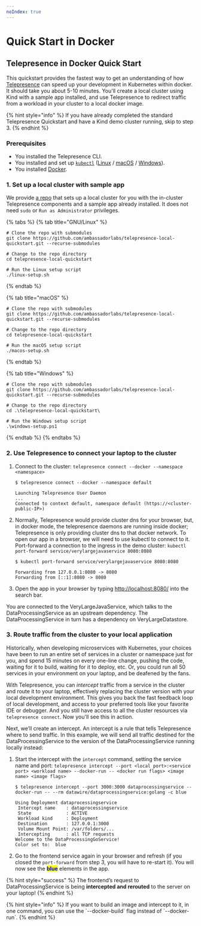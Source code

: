 ```yaml
---
noIndex: true
---
```


# Quick Start in Docker

## Telepresence in Docker Quick Start <a href="#telepresence-in-docker-quick-start" id="telepresence-in-docker-quick-start"></a>

This quickstart provides the fastest way to get an understanding of how [Telepresence](https://www.getambassador.io/products/telepresence) can speed up your development in Kubernetes within docker. It should take you about 5-10 minutes. You'll create a local cluster using Kind with a sample app installed, and use Telepresence to redirect traffic from a workload in your cluster to a local docker image.

{% hint style="info" %}
If you have already completed the standard Telepresence Quickstart and have a Kind demo cluster running, skip to step 3.
{% endhint %}

### Prerequisites

* You installed the Telepresence CLI.
* You installed and set up [`kubectl`](https://kubernetes.io/docs/tasks/tools/install-kubectl/) ([Linux](https://kubernetes.io/docs/tasks/tools/install-kubectl-linux/#verify-kubectl-configuration) / [macOS](https://kubernetes.io/docs/tasks/tools/install-kubectl-macos/#verify-kubectl-configuration) / [Windows](https://kubernetes.io/docs/tasks/tools/install-kubectl-windows/#verify-kubectl-configuration)).
* You installed [Docker](https://docs.docker.com/get-docker/).

### 1. Set up a local cluster with sample app

We provide [a repo](https://github.com/ambassadorlabs/telepresence-local-quickstart) that sets up a local cluster for you with the in-cluster Telepresence components and a sample app already installed. It does not need `sudo` or `Run as Administrator` privileges.

{% tabs %}
{% tab title="GNU/Linux" %}
```
# Clone the repo with submodules
git clone https://github.com/ambassadorlabs/telepresence-local-quickstart.git --recurse-submodules

# Change to the repo directory
cd telepresence-local-quickstart

# Run the Linux setup script
./linux-setup.sh
```
{% endtab %}

{% tab title="macOS" %}
```
# Clone the repo with submodules
git clone https://github.com/ambassadorlabs/telepresence-local-quickstart.git --recurse-submodules

# Change to the repo directory
cd telepresence-local-quickstart

# Run the macOS setup script
./macos-setup.sh
```
{% endtab %}

{% tab title="Windows" %}
```
# Clone the repo with submodules
git clone https://github.com/ambassadorlabs/telepresence-local-quickstart.git --recurse-submodules

# Change to the repo directory
cd .\telepresence-local-quickstart\

# Run the Windows setup script
.\windows-setup.ps1
```
{% endtab %}
{% endtabs %}

### 2. Use Telepresence to connect your laptop to the cluster

1.  Connect to the cluster: `telepresence connect --docker --namespace <namespace>`

    ```
    $ telepresence connect --docker --namespace default

    Launching Telepresence User Daemon
    ...
    Connected to context default, namespace default (https://<cluster-public-IP>)
    ```
2.  Normally, Telepresence would provide cluster dns for your browser, but, in docker mode, the telepresence daemons are running inside docker; Telepresence is only providing cluster dns to that docker network. To open our app in a browser, we will need to use kubectl to connect to it. Port-forward a connection to the ingress in the demo cluster: `kubectl port-forward service/verylargejavaservice 8080:8080`

    ```
    $ kubectl port-forward service/verylargejavaservice 8080:8080

    Forwarding from 127.0.0.1:8080 -> 8080
    Forwarding from [::1]:8080 -> 8080
    ```
3. Open the app in your browser by typing [http://localhost:8080/](http://localhost:8080/) into the search bar.

You are connected to the VeryLargeJavaService, which talks to the DataProcessingService as an upstream dependency. The DataProcessingService in turn has a dependency on VeryLargeDatastore.

### 3. Route traffic from the cluster to your local application

Historically, when developing microservices with Kubernetes, your choices have been to run an entire set of services in a cluster or namespace just for you, and spend 15 minutes on every one-line change, pushing the code, waiting for it to build, waiting for it to deploy, etc. Or, you could run all 50 services in your environment on your laptop, and be deafened by the fans.

With Telepresence, you can _intercept_ traffic from a service in the cluster and route it to your laptop, effectively replacing the cluster version with your local development environment. This gives you back the fast feedback loop of local development, and access to your preferred tools like your favorite IDE or debugger. And you still have access to all the cluster resources via `telepresence connect`. Now you'll see this in action.

Next, we’ll create an intercept. An intercept is a rule that tells Telepresence where to send traffic. In this example, we will send all traffic destined for the DataProcessingService to the version of the DataProcessingService running locally instead:

1.  Start the intercept with the `intercept` command, setting the service name and port: `telepresence intercept --port <local port>:<service port> <workload name> --docker-run -- <docker run flags> <image name> <image flags>`

    ```
    $ telepresence intercept --port 3000:3000 dataprocessingservice --docker-run -- --rm datawire/dataprocessingservice:golang -c blue

    Using Deployment dataprocessingservice
     Intercept name    : dataprocessingservice
     State             : ACTIVE
     Workload kind     : Deployment
     Destination       : 127.0.0.1:3000
     Volume Mount Point: /var/folders/...
     Intercepting      : all TCP requests
    Welcome to the DataProcessingGoService!
    Color set to:  blue
    ```
2. Go to the frontend service again in your browser and refresh (if you closed the `port-forward` from step 3, you will have to re-start it). You will now see the <mark style="color:blue;">**blue**</mark> elements in the app.

{% hint style="success" %}
The frontend’s request to DataProcessingService is being **intercepted and rerouted** to the server on your laptop!&#x20;
{% endhint %}

{% hint style="info" %}
If you want to build an image and intercept to it, in one command, you can use the \`--docker-build\` flag instead of \`--docker-run\`.
{% endhint %}
